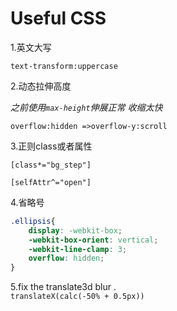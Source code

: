 # Useful CSS 

 1.英文大写

`text-transform:uppercase`

 2.动态拉伸高度

*之前使用`max-height`伸展正常 收缩太快*

`overflow:hidden =>overflow-y:scroll`

3.正则class或者属性

`[class*="bg_step"]`

`[selfAttr^="open"]`



4.省略号
```css
.ellipsis{
    display: -webkit-box;
    -webkit-box-orient: vertical;
    -webkit-line-clamp: 3;
    overflow: hidden;
}
```

5.fix the translate3d blur .   
`translateX(calc(-50% + 0.5px))`


